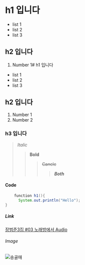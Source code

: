 # h1 입니다
 * list 1
 * list 2
 * list 3
## h2 입니다
 1. Number 1# h1 입니다
 * list 1
 * list 2
 * list 3
## h2 입니다
 1. Number 1
 2. Number 2
### h3 입니다
>*Italic*
>>**Bold**
>>>~~Cancle~~
>>>>***Both***
#### Code
```java
    function h1(){
      System.out.println("Hello");
}
```
##### Link
[장범준3집 #03 노래방에서 Audio](https://www.youtube.com/watch?v=BUzI-awsi1s)
###### Image
![송골매](C:\Users\USER\Pictures\송골매.png)
